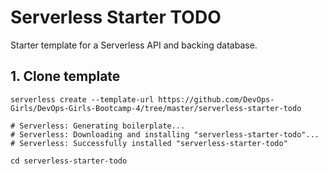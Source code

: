 # Serverless Starter TODO

Starter template for a Serverless API and backing database.

## 1. Clone template

```shell
serverless create --template-url https://github.com/DevOps-Girls/DevOps-Girls-Bootcamp-4/tree/master/serverless-starter-todo

# Serverless: Generating boilerplate...
# Serverless: Downloading and installing "serverless-starter-todo"...
# Serverless: Successfully installed "serverless-starter-todo"

cd serverless-starter-todo
```
